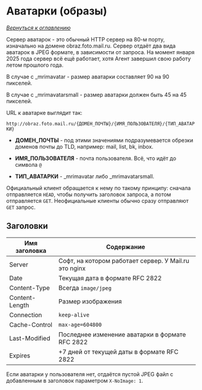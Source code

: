 # Аватарки (образы)

_[Вернуться к оглавлению](readme.md)_

Сервер аватарок - это обычный HTTP сервер на 80-м порту, изначально на домене obraz.foto.mail.ru. Сервер отдаёт два вида аватарок в JPEG формате, в зависимости от запроса. На момент января 2025 года сервер всё ещё работает, хотя Агент завершил свою работу летом прошлого года.

В случае с _mrimavatar - размер аватарки составляет 90 на 90 пикселей.

В случае с _mrimavatarsmall - размер аватарки должен быть 45 на 45 пикселей. 

URL к аватарке выглядит так:

`http://obraz.foto.mail.ru/{ДОМЕН_ПОЧТЫ}/{ИМЯ_ПОЛЬЗОВАТЕЛЯ}/{ТИП_АВАТАРКИ}`

* **ДОМЕН_ПОЧТЫ** - под этими значениями подразумевается обрезки доменов почты до TLD, например: mail, list, bk, inbox. 

* **ИМЯ_ПОЛЬЗОВАТЕЛЯ** - почта пользователя. Всё, что идёт до символа `@`

* **ТИП_АВАТАРКИ** - _mrimavatar либо _mrimavatarsmall.

Официальный клиент обращается к нему по такому принципу: сначала отправляется `HEAD`, чтобы получить заголовок запроса, а потом отправляется `GET`. Неофициальные клиенты обычно сразу отправляют `GET` запрос.

## Заголовки

| Имя заголовка | Содержание |
| ------------- | -------------------- | 
| Server        | Софт, на котором работает сервер. У Mail.ru это nginx |
| Date          | Текущая дата в формате RFC 2822 |
| Content-Type  | Всегда `image/jpeg` |
| Content-Length | Размер изображения |
| Connection    | `keep-alive` |
| Cache-Control | `max-age=604800` |
| Last-Modified | Последнее изменение аватарки в формате RFC 2822 |
| Expires       | +7 дней от текущей даты в формате RFC 2822 |

Если аватарки у пользователя нет, отдаётся пустой JPEG файл с добавленным в заголовок параметром `X-NoImage: 1`.


